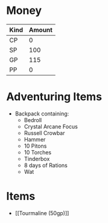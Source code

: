 # Money
| Kind | Amount |
| ---- | ------ |
| CP   | 0      |
| SP   | 100    |
| GP   | 115     |
| PP   | 0      | 

# Adventuring Items
- Backpack containing:
	- Bedroll
	- Crystal Arcane Focus
	- Russell Crowbar
	- Hammer
	- 10 Pitons
	- 10 Torches
	- Tinderbox
	- 8 days of Rations
	- Wat

# Items
- [[Tourmaline (50gp)]]